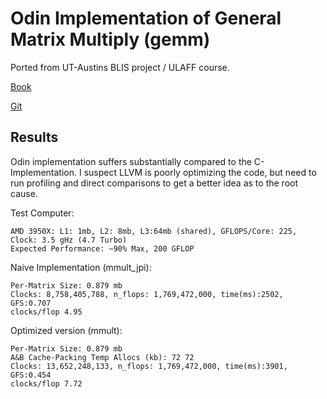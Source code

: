 # Odin Implementation of General Matrix Multiply (gemm)

Ported from UT-Austins BLIS project / ULAFF course. 

[Book](https://www.cs.utexas.edu/users/flame/laff/pfhp/LAFF-On-PfHP.html)

[Git](https://github.com/flame)


## Results

Odin implementation suffers substantially compared to the C-Implementation. I suspect LLVM is poorly optimizing the code, but need to run profiling and direct comparisons to get a better idea as to the root cause.

Test Computer:
```
AMD 3950X: L1: 1mb, L2: 8mb, L3:64mb (shared), GFLOPS/Core: 225, Clock: 3.5 gHz (4.7 Turbo)
Expected Performance: ~90% Max, 200 GFLOP
```

Naive Implementation (mmult_jpi):
```
Per-Matrix Size: 0.879 mb
Clocks: 8,758,405,788, n_flops: 1,769,472,000, time(ms):2502, GFS:0.707
clocks/flop 4.95
```

Optimized version (mmult):
```
Per-Matrix Size: 0.879 mb
A&B Cache-Packing Temp Allocs (kb): 72 72
Clocks: 13,652,248,133, n_flops: 1,769,472,000, time(ms):3901, GFS:0.454
clocks/flop 7.72
```